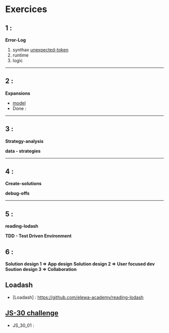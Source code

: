 # Exercices

## 1 : 
__Error-Log__
 1. synthax
 [unexpected-token](https://github.com/LudovicGouverneur/unexpected-token.git)
 2. runtime
 3. logic

___
## 2 :
__Expansions__
 * [model](https://github.com/LudovicGouverneur/expansions.git)
 * Done : 
 


___
## 3 : 
__Strategy-analysis__

__data - strategies__

___
## 4 : 
__Create-solutions__

__debug-offs__

___
## 5 :
__reading-lodash__

__TDD - Test Driven Environment__

## 6 :
__Solution design 1 => App design__
__Solution design 2 => User focused dev__
__Soution design 3 => Collaboration__

## Loadash 
 * [Loadash] : https://github.com/elewa-academy/reading-lodash
 
## [JS-30 challenge](https://github.com/elewa-academy/javascript-30)
 * JS_30_01 : 

